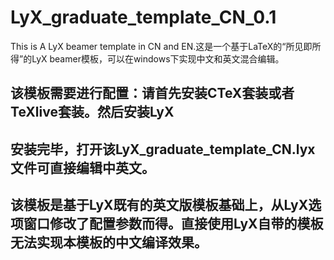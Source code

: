 # LyX_graduate_template_CN_0.1
This is A LyX beamer template in CN and EN.这是一个基于LaTeX的“所见即所得”的LyX beamer模板，可以在windows下实现中文和英文混合编辑。
## 该模板需要进行配置：请首先安装CTeX套装或者TeXlive套装。然后安装LyX
## 安装完毕，打开该LyX_graduate_template_CN.lyx文件可直接编辑中英文。
## 该模板是基于LyX既有的英文版模板基础上，从LyX选项窗口修改了配置参数而得。直接使用LyX自带的模板无法实现本模板的中文编译效果。
